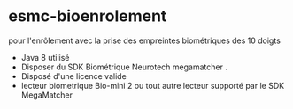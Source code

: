 # esmc-bioenrolement
pour l'enrôlement avec la prise des empreintes biométriques des 10 doigts
- Java 8 utilisé
- Disposer du SDK Biométrique Neurotech megamatcher .
- Disposé d'une licence valide
- lecteur biometrique Bio-mini 2 ou tout autre lecteur supporté par le SDK MegaMatcher
